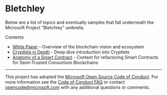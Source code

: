 # Bletchley

Below are a list of topics and eventually samples that fall underneath the Microsoft Project "Bletchley" umbrella.  

Contents

- <a href= "bletchley-whitepaper.md">White Paper</a> - Overview of the blockchain vision and ecosystem
- <a href="CryptletsDeepDive.md">Cryptlets in Depth</a> - Deep dive introduction into Cryptlets
- <a href="AnatomyofASmartContract.md">Anatomy of a Smart Contract</a> - Context for refactoring Smart Contracts for Semi-Trusted Consortium Blockchains

_________________

This project has adopted the [Microsoft Open Source Code of Conduct](https://opensource.microsoft.com/codeofconduct/). For more information see the [Code of Conduct FAQ](https://opensource.microsoft.com/codeofconduct/faq/) or contact [opencode@microsoft.com](mailto:opencode@microsoft.com) with any additional questions or comments.
